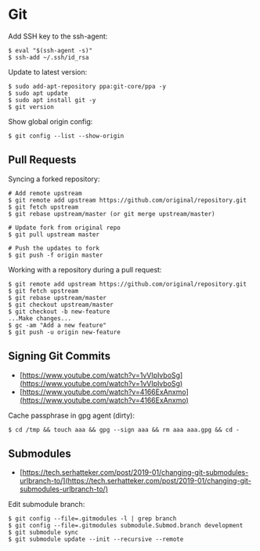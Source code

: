 # Git

Add SSH key to the ssh-agent:

```
$ eval "$(ssh-agent -s)"
$ ssh-add ~/.ssh/id_rsa
```

Update to latest version:

```
$ sudo add-apt-repository ppa:git-core/ppa -y
$ sudo apt update
$ sudo apt install git -y
$ git version
```

Show global origin config:

```
$ git config --list --show-origin
```




## Pull Requests

Syncing a forked repository:

```
# Add remote upstream
$ git remote add upstream https://github.com/original/repository.git
$ git fetch upstream
$ git rebase upstream/master (or git merge upstream/master)

# Update fork from original repo
$ git pull upstream master

# Push the updates to fork
$ git push -f origin master
```

Working with a repository during a pull request:

```
$ git remote add upstream https://github.com/original/repository.git
$ git fetch upstream
$ git rebase upstream/master
$ git checkout upstream/master
$ git checkout -b new-feature
...Make changes...
$ gc -am "Add a new feature"
$ git push -u origin new-feature
```




## Signing Git Commits

- [https://www.youtube.com/watch?v=1vVIpIvboSg](https://www.youtube.com/watch?v=1vVIpIvboSg)
- [https://www.youtube.com/watch?v=4166ExAnxmo](https://www.youtube.com/watch?v=4166ExAnxmo)

Cache passphrase in gpg agent (dirty):

```
$ cd /tmp && touch aaa && gpg --sign aaa && rm aaa aaa.gpg && cd -
```




## Submodules

- [https://tech.serhatteker.com/post/2019-01/changing-git-submodules-urlbranch-to/](https://tech.serhatteker.com/post/2019-01/changing-git-submodules-urlbranch-to/)

Edit submodule branch:

```
$ git config --file=.gitmodules -l | grep branch
$ git config --file=.gitmodules submodule.Submod.branch development
$ git submodule sync
$ git submodule update --init --recursive --remote
```
